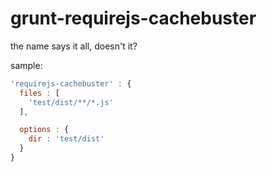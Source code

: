 grunt-requirejs-cachebuster
===========================
the name says it all, doesn't it?

sample:

```js
'requirejs-cachebuster' : {
  files : [
    'test/dist/**/*.js'
  ],

  options : {
    dir : 'test/dist'
  }
}
```
